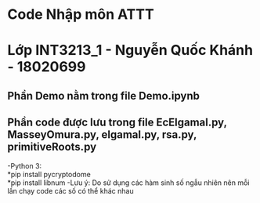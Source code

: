 # Code Nhập môn ATTT
# Lớp INT3213_1 - Nguyễn Quốc Khánh - 18020699
## Phần Demo nằm trong file Demo.ipynb
## Phần code được lưu trong file EcElgamal.py, MasseyOmura.py, elgamal.py, rsa.py, primitiveRoots.py
-Python 3:  
  *pip install pycryptodome  
  *pip install libnum
-Lưu ý: Do sử dụng các hàm sinh số ngẫu nhiên nên mỗi lần chạy code các số có thể khác nhau
